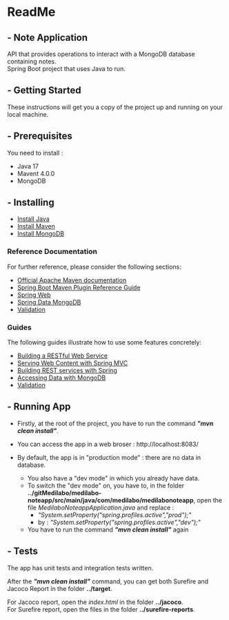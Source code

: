 # **ReadMe**


## - **Note Application**

API that provides operations to interact with a MongoDB database containing notes. </br>
Spring Boot project that uses Java to run.


## - **Getting Started**

These instructions will get you a copy of the project up and running on your local machine.


## - **Prerequisites**

You need to install :
* Java 17
* Mavent 4.0.0
* MongoDB


## - **Installing**

* [Install Java](https://docs.oracle.com/javase/8/docs/technotes/guides/install/install_overview.html)
* [Install Maven](https://maven.apache.org/install.html)
* [Install MongoDB](https://www.mongodb.com/docs/manual/installation/)


### Reference Documentation

For further reference, please consider the following sections:
* [Official Apache Maven documentation](https://maven.apache.org/guides/index.html)
* [Spring Boot Maven Plugin Reference Guide](https://docs.spring.io/spring-boot/docs/3.0.6/maven-plugin/reference/html/)
* [Spring Web](https://docs.spring.io/spring-boot/docs/3.0.6/reference/htmlsingle/#web)
* [Spring Data MongoDB](https://docs.spring.io/spring-data/mongodb/docs/current/reference/html/)
* [Validation](https://docs.spring.io/spring-boot/docs/3.1.3/reference/htmlsingle/index.html#io.validation)

### Guides

The following guides illustrate how to use some features concretely:
* [Building a RESTful Web Service](https://spring.io/guides/gs/rest-service/)
* [Serving Web Content with Spring MVC](https://spring.io/guides/gs/serving-web-content/)
* [Building REST services with Spring](https://spring.io/guides/tutorials/rest/)
* [Accessing Data with MongoDB](https://spring.io/guides/gs/accessing-data-mongodb//)
* [Validation](https://spring.io/guides/gs/validating-form-input/)


## - **Running App**

- Firstly, at the root of the project, you have to run the command ***"mvn clean install"***.

- You can access the app in a web broser : http://localhost:8083/

- By default, the app is in "production mode" : there are no data in database. </br>
	- You also have a "dev mode" in which you already have data. </br>
	- To switch the "dev mode" on, you have to, 
	in the folder **../gitMedilabo/medilabo-noteapp/src/main/java/com/medilabo/medilabonoteapp**, 
	open the file *MedilaboNoteappApplication.java* and replace : </br>
        - *"System.setProperty("spring.profiles.active","prod");"* </br>
        - by : *"System.setProperty("spring.profiles.active","dev");"* </br>
	- You have to run the command ***"mvn clean install"*** again </br>


## - **Tests**

The app has unit tests and integration tests written. </br>

After the ***"mvn clean install"*** command, you can get both Surefire and Jacoco Report 
in the folder **../target**. </br>

For Jacoco report, open the *index.html* in the folder **../jacoco**. </br>
For Surefire report, open the files in the folder **../surefire-reports**. </br>

